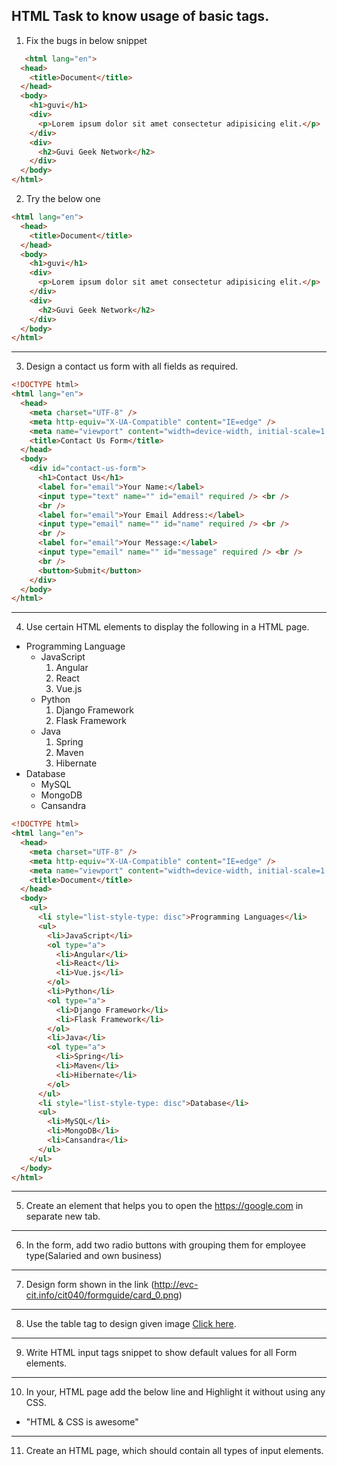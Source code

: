 
## HTML Task to know usage of basic tags.

1. Fix the bugs in below snippet

```HTML
   <html lang="en">
  <head>
    <title>Document</title>
  </head>
  <body>
    <h1>guvi</h1>
    <div>
      <p>Lorem ipsum dolor sit amet consectetur adipisicing elit.</p>
    </div>
    <div>
      <h2>Guvi Geek Network</h2>
    </div>
  </body>
</html>
```
2. Try the below one

```HTML
<html lang="en">
  <head>
    <title>Document</title>
  </head>
  <body>
    <h1>guvi</h1>
    <div>
      <p>Lorem ipsum dolor sit amet consectetur adipisicing elit.</p>
    </div>
    <div>
      <h2>Guvi Geek Network</h2>
    </div>
  </body>
</html>
```

---

3. Design a contact us form with all fields as required.
```HTML
<!DOCTYPE html>
<html lang="en">
  <head>
    <meta charset="UTF-8" />
    <meta http-equiv="X-UA-Compatible" content="IE=edge" />
    <meta name="viewport" content="width=device-width, initial-scale=1.0" />
    <title>Contact Us Form</title>
  </head>
  <body>
    <div id="contact-us-form">
      <h1>Contact Us</h1>
      <label for="email">Your Name:</label>
      <input type="text" name="" id="email" required /> <br />
      <br />
      <label for="email">Your Email Address:</label>
      <input type="email" name="" id="name" required /> <br />
      <br />
      <label for="email">Your Message:</label>
      <input type="email" name="" id="message" required /> <br />
      <br />
      <button>Submit</button>
    </div>
  </body>
</html>
```
---

4. Use certain HTML elements to display the following in a HTML page.

- Programming Language
  - JavaScript
    1. Angular
    2. React
    3. Vue.js
  - Python
    1. Django Framework
    2. Flask Framework
  - Java
    1. Spring
    2. Maven
    3. Hibernate
- Database
  - MySQL
  - MongoDB
  - Cansandra
```HTML
<!DOCTYPE html>
<html lang="en">
  <head>
    <meta charset="UTF-8" />
    <meta http-equiv="X-UA-Compatible" content="IE=edge" />
    <meta name="viewport" content="width=device-width, initial-scale=1.0" />
    <title>Document</title>
  </head>
  <body>
    <ul>
      <li style="list-style-type: disc">Programming Languages</li>
      <ul>
        <li>JavaScript</li>
        <ol type="a">
          <li>Angular</li>
          <li>React</li>
          <li>Vue.js</li>
        </ol>
        <li>Python</li>
        <ol type="a">
          <li>Django Framework</li>
          <li>Flask Framework</li>
        </ol>
        <li>Java</li>
        <ol type="a">
          <li>Spring</li>
          <li>Maven</li>
          <li>Hibernate</li>
        </ol>
      </ul>
      <li style="list-style-type: disc">Database</li>
      <ul>
        <li>MySQL</li>
        <li>MongoDB</li>
        <li>Cansandra</li>
      </ul>
    </ul>
  </body>
</html>
```
---

5. Create an element that helps you to open the https://google.com in separate new tab.

---

6. In the form, add two radio buttons with grouping them for employee type(Salaried and own business)

---

7. Design form shown in the link (http://evc-cit.info/cit040/formguide/card_0.png)

---

8. Use the table tag to design given image [Click here](https://www.bapugraphics.com/assets/img/port_upload_dir/table-4.jpg).

---

9. Write HTML input tags snippet to show default values for all Form elements.

---

10. In your, HTML page add the below line and Highlight it without using any CSS.

- "HTML & CSS is awesome"

---

11. Create an HTML page, which should contain all types of input elements.

